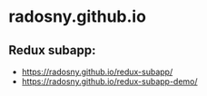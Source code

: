 # radosny.github.io


## Redux subapp:
- https://radosny.github.io/redux-subapp/
- https://radosny.github.io/redux-subapp-demo/
